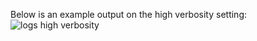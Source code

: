 Below is an example output on the high verbosity setting:  
![logs high verbosity](https://github.com/user-attachments/assets/8159fac7-7cc6-4c5f-8197-ed2dee02029e)
